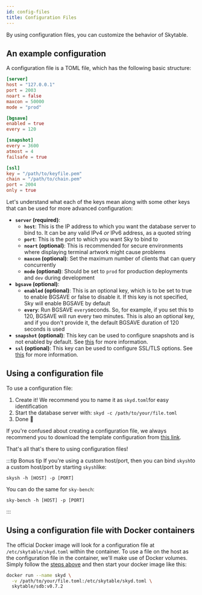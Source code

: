 ```yaml
---
id: config-files
title: Configuration Files
---
```


By using configuration files, you can customize the behavior of Skytable.

## An example configuration

A configuration file is a TOML file, which has the following basic structure:

```toml
[server]
host = "127.0.0.1"
port = 2003
noart = false
maxcon = 50000
mode = "prod"

[bgsave]
enabled = true
every = 120

[snapshot]
every = 3600
atmost = 4
failsafe = true

[ssl]
key = "/path/to/keyfile.pem"
chain = "/path/to/chain.pem"
port = 2004
only = true
```

Let's understand what each of the keys mean along with some other keys that can be used for more
advanced configuration:

- **`server` (required)**:
  - **`host`**: This is the IP address to which you want the database server to bind to. It can be any valid IPv4 _or_ IPv6 address, as a quoted string
  - **`port`**: This is the port to which you want Sky to bind to
  - **`noart` (optional)**: This is recommended for secure environments where displaying terminal artwork might cause problems
  - **`maxcon` (optional)**: Set the maximum number of clients that can query concurrently
  - **`mode` (optional)**: Should be set to `prod` for production deployments and `dev` during development
- **`bgsave` (optional)**:
  - **`enabled` (optional)**: This is an optional key, which is to be set to true to enable BGSAVE or false to disable it. If this key is not specified, Sky will enable BGSAVE by default
  - **`every`**: Run BGSAVE `every`seconds. So, for example, if you set this to 120, BGSAVE will run every two minutes. This is also an optional key, and if you don't provide it, the default BGSAVE duration of 120 seconds is used
- **`snapshot` (optional)**: This key can be used to configure snapshots and is not enabled by default.
  See [this](snapshots) for more information.
- **`ssl` (optional)**: This key can be used to configure SSL/TLS options. See [this](ssl) for more
  information.

## Using a configuration file

To use a configuration file:

1. Create it! We recommend you to name it as `skyd.toml`for easy identification
2. Start the database server with: `skyd -c /path/to/your/file.toml`
3. Done 🎉

If you're confused about creating a configuration file, we always recommend you to download the template configuration from [this link](https://raw.githubusercontent.com/skytable/skytable/v0.7.2/examples/config-files/template.toml).

That's all that's there to using configuration files!

:::tip Bonus tip
If you're using a custom host/port, then you can bind `skysh`to a custom host/port by starting `skysh`like:

```shell
skysh -h [HOST] -p [PORT]
```

You can do the same for `sky-bench`:

```shell
sky-bench -h [HOST] -p [PORT]
```

:::

## Using a configuration file with Docker containers

The official Docker image will look for a configuration file at `/etc/skytable/skyd.toml` within the container. To use a file on the host as the configuration file in the container, we'll make use of Docker volumes. Simply follow the [steps above](#using-a-configuration-file) and then start your docker image like this:

```sh
docker run --name skyd \
  -v /path/to/your/file.toml:/etc/skytable/skyd.toml \
  skytable/sdb:v0.7.2
```
